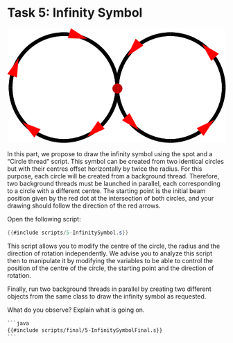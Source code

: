 # Task 5: Infinity Symbol

<div style="text-align: center"><img src="diagram3.svg"></div>

In this part, we propose to draw the infinity symbol using the spot and a
“Circle thread” script. This symbol can be created from two identical circles
but with their centres offset horizontally by twice the radius. For this
purpose, each circle will be created from a background thread. Therefore, two
background threads must be launched in parallel, each corresponding to a circle
with a different centre. The starting point is the initial beam position given
by the red dot at the intersection of both circles, and your drawing should
follow the direction of the red arrows.

Open the following script:

```java
{{#include scripts/5-InfinitySymbol.s}}
```

This script allows you to modify the centre of the circle, the radius and the
direction of rotation independently. We advise you to analyze this script then
to manipulate it by modifying the variables to be able to control the position
of the centre of the circle, the starting point and the direction of rotation.

Finally, run two background threads in parallel by creating two different
objects from the same class to draw the infinity symbol as requested.

What do you observe? Explain what is going on.

~~~admonish example title="Solution" collapsible=true
```java
{{#include scripts/final/5-InfinitySymbolFinal.s}}
```
~~~
